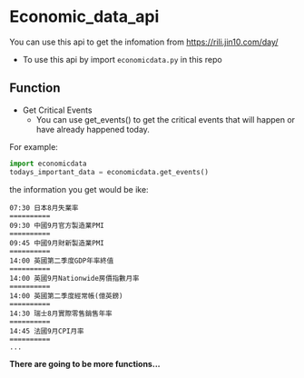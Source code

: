 # Economic_data_api
You can use this api to get the infomation from https://rili.jin10.com/day/

- To use this api by import `economicdata.py` in this repo

## Function 
- Get Critical Events
  - You can use get_events() to get the critical events that will happen or have already happened today.
  
For example:
```python = 
import economicdata 
todays_important_data = economicdata.get_events()
```
the information you get would be ike:
```
07:30 日本8月失業率
==========
09:30 中國9月官方製造業PMI
==========
09:45 中國9月財新製造業PMI
==========
14:00 英國第二季度GDP年率終值
==========
14:00 英國9月Nationwide房價指數月率
==========
14:00 英國第二季度經常帳(億英鎊)
==========
14:30 瑞士8月實際零售銷售年率
==========
14:45 法國9月CPI月率
==========
...
```

**There are going to be more functions...**
